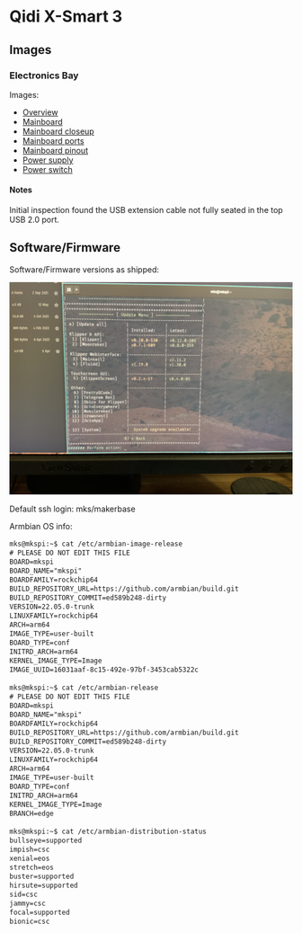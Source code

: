 # Qidi X-Smart 3

## Images

### Electronics Bay

Images:

- [Overview](images/electronics-bay.jpg)
- [Mainboard](images/mainboard-01.jpg)
- [Mainboard closeup](images/mainboard-02.jpg)
- [Mainboard ports](images/mainboard-ports.jpg)
- [Mainboard pinout](images/mainboard-pins.jpg)
- [Power supply](images/power-supply.jpg)
- [Power switch](images/power-switch.jpg)

#### Notes

Initial inspection found the USB extension cable not fully seated in the
top USB 2.0 port.

## Software/Firmware

Software/Firmware versions as shipped:

![](images/software-versions.jpg)

Default ssh login: mks/makerbase

Armbian OS info:

```
mks@mkspi:~$ cat /etc/armbian-image-release
# PLEASE DO NOT EDIT THIS FILE
BOARD=mkspi
BOARD_NAME="mkspi"
BOARDFAMILY=rockchip64
BUILD_REPOSITORY_URL=https://github.com/armbian/build.git
BUILD_REPOSITORY_COMMIT=ed589b248-dirty
VERSION=22.05.0-trunk
LINUXFAMILY=rockchip64
ARCH=arm64
IMAGE_TYPE=user-built
BOARD_TYPE=conf
INITRD_ARCH=arm64
KERNEL_IMAGE_TYPE=Image
IMAGE_UUID=16031aaf-8c15-492e-97bf-3453cab5322c

mks@mkspi:~$ cat /etc/armbian-release
# PLEASE DO NOT EDIT THIS FILE
BOARD=mkspi
BOARD_NAME="mkspi"
BOARDFAMILY=rockchip64
BUILD_REPOSITORY_URL=https://github.com/armbian/build.git
BUILD_REPOSITORY_COMMIT=ed589b248-dirty
VERSION=22.05.0-trunk
LINUXFAMILY=rockchip64
ARCH=arm64
IMAGE_TYPE=user-built
BOARD_TYPE=conf
INITRD_ARCH=arm64
KERNEL_IMAGE_TYPE=Image
BRANCH=edge

mks@mkspi:~$ cat /etc/armbian-distribution-status
bullseye=supported
impish=csc
xenial=eos
stretch=eos
buster=supported
hirsute=supported
sid=csc
jammy=csc
focal=supported
bionic=csc
```

